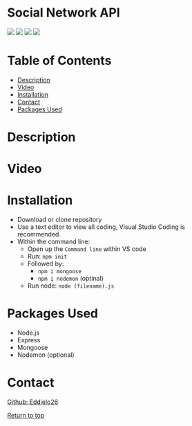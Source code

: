 # Social Network API

![](https://img.shields.io/badge/Javascript-yellow.svg)
![](https://img.shields.io/badge/Express-red.svg)
![](https://img.shields.io/badge/Node.js-green.svg)
![](https://img.shields.io/badge/Mongoose-blue.svg)

# Table of Contents
* [Description](#description)
* [Video](#video)
* [Installation](#installation)
* [Contact](#contact)
* [Packages Used](#packages-used)

# Description


# Video



# Installation

* Download or clone repository
* Use a text editor to view all coding, Visual Studio Coding is recommended.
* Within the command line:
   * Open up the <code>Command line</code> within VS code
   * Run: <code>npm init</code>
   * Followed by: 
        * <code>npm i mongoose</code>
        * <code>npm i nodemon</code> (optinal)
   * Run node: <code>node (filename).js</code>


# Packages Used
  * Node.js
  * Express
  * Mongoose
  * Nodemon (optional)
 
# Contact
<a href="https://github.com/Eddielo26">Github: Eddielo26</a>




[Return to top](#social-network-api)